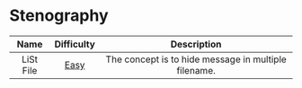 # Stenography

| Name | Difficulty | Description |
| :---: | :---: | :---: |
| LiSt File | [Easy](../Difficulty/Easy.md) | The concept is to hide message in multiple filename. |
